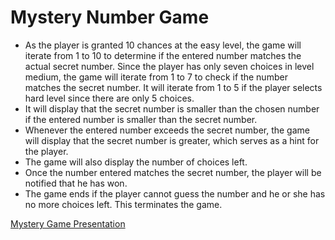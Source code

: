# Mystery Number Game
<ul>
<li>As the player is granted 10 chances at the easy level, the game will iterate from 1 to 10 to determine if the entered number matches the actual secret number. Since the player has only seven choices in level medium, the game will iterate from 1 to 7 to check if the number matches the secret number. 
It will iterate from 1 to 5 if the player selects hard level since there are only 5 choices.</li>
<li>It will display that the secret number is smaller than the chosen number if the entered number is smaller than the secret number.</li>
<li>Whenever the entered number exceeds the secret number, the game will display that the secret number is greater, which serves as a hint for the player.</li>
<li>The game will also display the number of choices left. </li>
<li>Once the number entered matches the secret number, the player will be notified that he has won. </li>
<li>The game ends if the player cannot guess the number and he or she has no more choices left. This terminates the game. </li>
</ul>
<a href="https://www.canva.com/design/DAFenH2kgl4/ic3ZTD0uT9sRPseBOTKgOg/view?utm_content=DAFenH2kgl4&utm_campaign=designshare&utm_medium=link&utm_source=publishsharelink" onclick="_blank">Mystery Game Presentation</a>